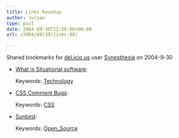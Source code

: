 ```yaml
---
title: Links Roundup
author: Julian
type: post
date: 2004-09-30T22:59:00+00:00
url: /2004/09/30/links-98/

---
```

Shared bookmarks for [del.icio.us][1] user  [Synesthesia][2] on 2004-9-30

  * [What is Situational software][3]:
   
    Keywords: [Technology][4]
  * [CSS Comment Bugs][5]:
   
    Keywords: [CSS][6]
  * [Sunbird][7]:
   
    Keywords: [Open_Source][8]

 [1]: http://del.icio.us/
 [2]: http://del.icio.us/synesthesia
 [3]: http://netmesh.info/blog/Situational%20Software/what-is-situational-software.html "http://netmesh.info/blog/Situational%20Software/what-is-situational-software.html"
 [4]: http://del.icio.us/synesthesia/Technology
 [5]: http://www.info.com.ph/~etan/w3pantheon/style/commentbugs.html "http://www.info.com.ph/~etan/w3pantheon/style/commentbugs.html"
 [6]: http://del.icio.us/synesthesia/CSS
 [7]: http://www.mozilla.org/projects/calendar/sunbird.html "http://www.mozilla.org/projects/calendar/sunbird.html"
 [8]: http://del.icio.us/synesthesia/Open_Source